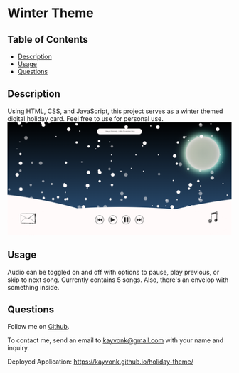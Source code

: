 # Winter Theme

## Table of Contents
* [Description](#description)
* [Usage](#usage)
* [Questions](#questions)

## Description
Using HTML, CSS, and JavaScript, this project serves as a winter themed digital holiday card. Feel free to use for personal use.
![HomepageThumbnail](./assets/images/winterThemeThumbnail.PNG)

## Usage
Audio can be toggled on and off with options to pause, play previous, or skip to next song. Currently contains 5 songs. Also, there's an envelop with something inside.

## Questions
Follow me on [Github](https://github.com/Kayvonk).

To contact me, send an email to kayvonk@gmail.com with your name and inquiry.

Deployed Application: https://kayvonk.github.io/holiday-theme/
